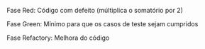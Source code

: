 Fase Red: Código com defeito (múltiplica o somatório por 2)

Fase Green: Mínimo para que os casos de teste sejam cumpridos

Fase Refactory: Melhora do código
